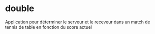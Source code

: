 # double
Application pour déterminer le serveur et le receveur dans un match de tennis de table en fonction du score actuel
